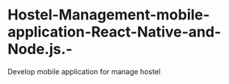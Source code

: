# Hostel-Management-mobile-application-React-Native-and-Node.js.-
Develop mobile application for manage hostel
